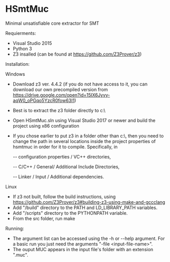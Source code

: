 # HSmtMuc
Minimal unsatisfiable core extractor for SMT

Requierments:
- Visual Studio 2015
- Python 3
- Z3 insalled (can be found at https://github.com/Z3Prover/z3)


Installation:

Windows
- Download z3 ver. 4.4.2 (if you do not have access to it, you can download our own 
precompiled version from https://drive.google.com/open?id=15IX6Jyvy-aqW0_oPGqo5YzcR0fow63I1)
- Best is to extract the z3 folder directly to c:\\ 
- Open HSmtMuc.sln using Visual Studio 2017 or newer and build the project using x86 configuration
- If you chose earlier to put z3 in a folder other than c:\\, then you need to change the path in 
several locations inside the project properties of hsmtmuc in order for it to compile. 
Specifically, in 

	-- configuration properties / VC++ directories, 
	
	-- C/C++ / General/ Additional Include Directories,
	
	-- Linker / Input / Additional dependencies.


Linux
- If z3 not built, follow the build instructions, using https://github.com/Z3Prover/z3#building-z3-using-make-and-gccclang
- Add "<z3-master dir>/build" directory to the PATH and LD_LIBRARY_PATH variables.
- Add "<z3-master dir>/scripts" directory to the PYTHONPATH variable.
- From the src folder, run make

Running:
- The argument list can be accessed using the -h or --help argument. For a basic run you just need the arguments "-file \<input-file-name\>".
- The ouput MUC appears in the input file's folder with an extension ".muc".